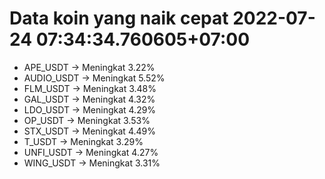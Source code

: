 # Data koin yang naik cepat 2022-07-24 07:34:34.760605+07:00

* APE_USDT -> Meningkat 3.22%
* AUDIO_USDT -> Meningkat 5.52%
* FLM_USDT -> Meningkat 3.48%
* GAL_USDT -> Meningkat 4.32%
* LDO_USDT -> Meningkat 4.29%
* OP_USDT -> Meningkat 3.53%
* STX_USDT -> Meningkat 4.49%
* T_USDT -> Meningkat 3.29%
* UNFI_USDT -> Meningkat 4.27%
* WING_USDT -> Meningkat 3.31%
